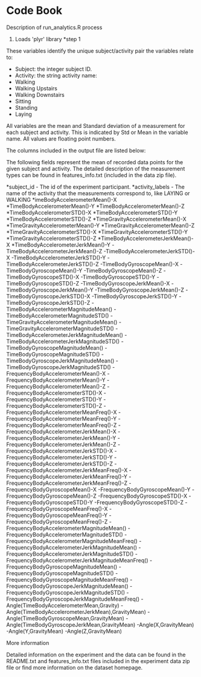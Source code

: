 # Code Book

Description of run_analytics.R process

1. Loads 'plyr' library
*step 1

These variables identify the unique subject/activity pair the variables relate to:

 - Subject: the integer subject ID.
 - Activity: the string activity name:
  - Walking
  - Walking Upstairs
  - Walking Downstairs
  - Sitting
  - Standing
  - Laying



All variables are the mean and Standard deviation of a measurement for each subject and activity. This is indicated by Std or  Mean in the variable name.  All values are floating point numbers.

The columns included in the output file are listed below:

The following fields represent the mean of recorded data points for the given subject and activity. The detailed description of the measurement types can be found in features_info.txt (included in the data zip file).

*subject_id - The id of the experiment participant.
*activity_labels - The name of the activity that the measurements correspond to, like LAYING or WALKING
*imeBodyAccelerometerMean()-X
*TimeBodyAccelerometerMean()-Y
*TimeBodyAccelerometerMean()-Z
*TimeBodyAccelerometerSTD()-X
*TimeBodyAccelerometerSTD()-Y
*TimeBodyAccelerometerSTD()-Z
*TimeGravityAccelerometerMean()-X
*TimeGravityAccelerometerMean()-Y
*TimeGravityAccelerometerMean()-Z
*TimeGravityAccelerometerSTD()-X
*TimeGravityAccelerometerSTD()-Y
*TimeGravityAccelerometerSTD()-Z
*TimeBodyAccelerometerJerkMean()-X
*TimeBodyAccelerometerJerkMean()-Y
-TimeBodyAccelerometerJerkMean()-Z
-TimeBodyAccelerometerJerkSTD()-X
-TimeBodyAccelerometerJerkSTD()-Y
-TimeBodyAccelerometerJerkSTD()-Z
-TimeBodyGyroscopeMean()-X
-TimeBodyGyroscopeMean()-Y
-TimeBodyGyroscopeMean()-Z
-TimeBodyGyroscopeSTD()-X
-TimeBodyGyroscopeSTD()-Y
-TimeBodyGyroscopeSTD()-Z
-TimeBodyGyroscopeJerkMean()-X
-TimeBodyGyroscopeJerkMean()-Y
-TimeBodyGyroscopeJerkMean()-Z
-TimeBodyGyroscopeJerkSTD()-X
-TimeBodyGyroscopeJerkSTD()-Y
-TimeBodyGyroscopeJerkSTD()-Z
-TimeBodyAccelerometerMagnitudeMean()
-TimeBodyAccelerometerMagnitudeSTD()
-TimeGravityAccelerometerMagnitudeMean()
-TimeGravityAccelerometerMagnitudeSTD()
-TimeBodyAccelerometerJerkMagnitudeMean()
-TimeBodyAccelerometerJerkMagnitudeSTD()
-TimeBodyGyroscopeMagnitudeMean()
-TimeBodyGyroscopeMagnitudeSTD()
-TimeBodyGyroscopeJerkMagnitudeMean()
-TimeBodyGyroscopeJerkMagnitudeSTD()
-FrequencyBodyAccelerometerMean()-X
-FrequencyBodyAccelerometerMean()-Y
-FrequencyBodyAccelerometerMean()-Z
-FrequencyBodyAccelerometerSTD()-X
-FrequencyBodyAccelerometerSTD()-Y
-FrequencyBodyAccelerometerSTD()-Z
-FrequencyBodyAccelerometerMeanFreq()-X
-FrequencyBodyAccelerometerMeanFreq()-Y
-FrequencyBodyAccelerometerMeanFreq()-Z
-FrequencyBodyAccelerometerJerkMean()-X
-FrequencyBodyAccelerometerJerkMean()-Y
-FrequencyBodyAccelerometerJerkMean()-Z
-FrequencyBodyAccelerometerJerkSTD()-X
-FrequencyBodyAccelerometerJerkSTD()-Y
-FrequencyBodyAccelerometerJerkSTD()-Z
-FrequencyBodyAccelerometerJerkMeanFreq()-X
-FrequencyBodyAccelerometerJerkMeanFreq()-Y
-FrequencyBodyAccelerometerJerkMeanFreq()-Z
-FrequencyBodyGyroscopeMean()-X
-FrequencyBodyGyroscopeMean()-Y
-FrequencyBodyGyroscopeMean()-Z
-FrequencyBodyGyroscopeSTD()-X
-FrequencyBodyGyroscopeSTD()-Y
-FrequencyBodyGyroscopeSTD()-Z
-FrequencyBodyGyroscopeMeanFreq()-X
-FrequencyBodyGyroscopeMeanFreq()-Y
-FrequencyBodyGyroscopeMeanFreq()-Z
-FrequencyBodyAccelerometerMagnitudeMean()
-FrequencyBodyAccelerometerMagnitudeSTD()
-FrequencyBodyAccelerometerMagnitudeMeanFreq()
-FrequencyBodyAccelerometerJerkMagnitudeMean()
-FrequencyBodyAccelerometerJerkMagnitudeSTD()
-FrequencyBodyAccelerometerJerkMagnitudeMeanFreq()
-FrequencyBodyGyroscopeMagnitudeMean()
-FrequencyBodyGyroscopeMagnitudeSTD()
-FrequencyBodyGyroscopeMagnitudeMeanFreq()
-FrequencyBodyGyroscopeJerkMagnitudeMean()
-FrequencyBodyGyroscopeJerkMagnitudeSTD()
-FrequencyBodyGyroscopeJerkMagnitudeMeanFreq()
-Angle(TimeBodyAccelerometerMean,Gravity)
-Angle(TimeBodyAccelerometerJerkMean),GravityMean)
-Angle(TimeBodyGyroscopeMean,GravityMean)
-Angle(TimeBodyGyroscopeJerkMean,GravityMean)
-Angle(X,GravityMean)
-Angle(Y,GravityMean)
-Angle(Z,GravityMean)

More information

Detailed information on the experiment and the data can be found in the README.txt and features_info.txt files included in the experiment data zip file or find more information on the dataset homepage.
